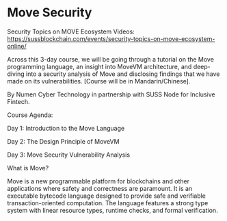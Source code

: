 # Move Security

Security Topics on MOVE Ecosystem
Videos:
https://sussblockchain.com/events/security-topics-on-move-ecosystem-online/

Across this 3-day course, we will be going through a tutorial on the Move programming language, an insight into MoveVM architecture, and deep-diving into a security analysis of Move and disclosing findings that we have made on its vulnerabilities. [Course will be in Mandarin/Chinese].

By Numen Cyber Technology in partnership with SUSS Node for Inclusive Fintech.

Course Agenda:

Day 1: Introduction to the Move Language

Day 2: The Design Principle of MoveVM

Day 3: Move Security Vulnerability Analysis

What is Move?

Move is a new programmable platform for blockchains and other applications where safety and correctness are paramount. It is an executable bytecode language designed to provide safe and verifiable transaction-oriented computation. The language features a strong type system with linear resource types, runtime checks, and formal verification.

